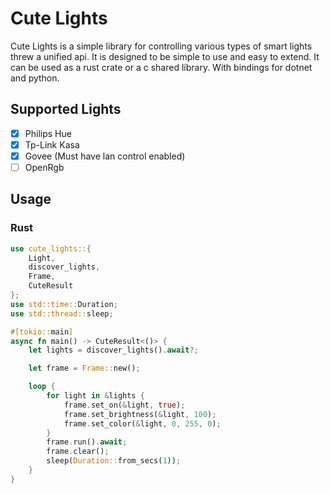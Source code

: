 # Cute Lights

Cute Lights is a simple library for controlling various types of smart lights threw a unified api. It is designed to be simple to use and easy to extend. It can be used as a rust crate or a c shared library. With bindings for dotnet and python.

## Supported Lights

-   [x] Philips Hue
-   [x] Tp-Link Kasa
-   [x] Govee (Must have lan control enabled)
-   [ ] OpenRgb

## Usage

### Rust

```rust
use cute_lights::{
    Light,
    discover_lights,
    Frame,
    CuteResult
};
use std::time::Duration;
use std::thread::sleep;

#[tokio::main]
async fn main() -> CuteResult<()> {
    let lights = discover_lights().await?;

    let frame = Frame::new();

    loop {
        for light in &lights {
            frame.set_on(&light, true);
            frame.set_brightness(&light, 100);
            frame.set_color(&light, 0, 255, 0);
        }
        frame.run().await;
        frame.clear();
        sleep(Duration::from_secs(1));
    }
}
```
